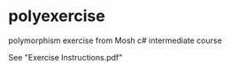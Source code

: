 # polyexercise
polymorphism exercise from Mosh c# intermediate course

See "Exercise Instructions.pdf"
